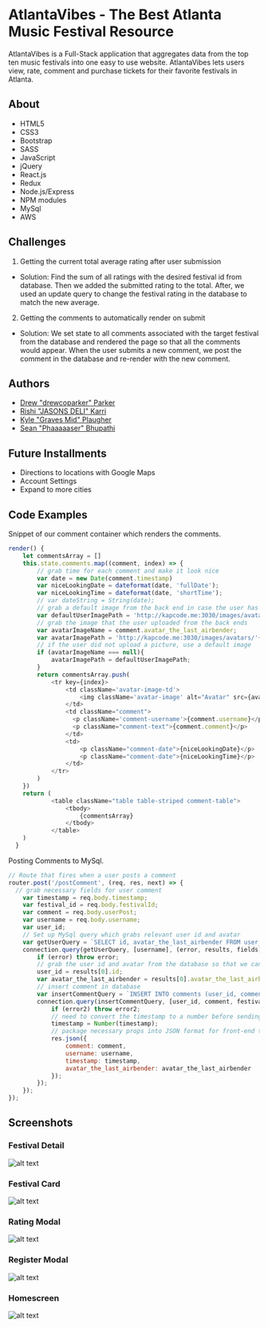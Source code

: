 # AtlantaVibes - The Best Atlanta Music Festival Resource
AtlantaVibes is a Full-Stack application that aggregates data from the top ten music festivals into one easy to use website. AtlantaVibes lets users view, rate, comment and purchase tickets for their favorite festivals in Atlanta.

## About
- HTML5
- CSS3
- Bootstrap
- SASS
- JavaScript
- jQuery
- React.js
- Redux
- Node.js/Express
- NPM modules
- MySql
- AWS

## Challenges
1. Getting the current total average rating after user submission
  - Solution: Find the sum of all ratings with the desired festival id from database. Then we added the submitted rating to the total. After, we used an update query to change the festival rating in the database to match the new average.
2. Getting the comments to automatically render on submit
  - Solution: We set state to all comments associated with the target festival from the database and rendered the page so that all the comments would appear. When the user submits a new comment, we post the comment in the database and re-render with the new comment.

## Authors
- [Drew "drewcoparker" Parker](https://github.com/drewcoparker)
- [Rishi "JASONS DELI" Karri](https://github.com/rishikarri)
- [Kyle "Graves Mid" Plaugher](https://github.com/Kaplaugher)
- [Sean "Phaaaaaser" Bhupathi](https://github.com/seanbhup)

## Future Installments
- Directions to locations with Google Maps
- Account Settings
- Expand to more cities

## Code Examples
Snippet of our comment container which renders the comments.
```javascript
render() {
    let commentsArray = []
    this.state.comments.map((comment, index) => {
        // grab time for each comment and make it look nice
        var date = new Date(comment.timestamp)
        var niceLookingDate = dateformat(date, 'fullDate');
        var niceLookingTime = dateformat(date, 'shortTime');
        // var dateString = String(date);
        // grab a default image from the back end in case the user has not uploaded a photo
        var defaultUserImagePath = 'http://kapcode.me:3030/images/avatars/default-user-image.jpg';
        // grab the image that the user uploaded from the back ends
        var avatarImageName = comment.avatar_the_last_airbender;
        var avatarImagePath = 'http://kapcode.me:3030/images/avatars/'+avatarImageName
        // if the user did not upload a picture, use a default image
        if (avatarImageName === null){
            avatarImagePath = defaultUserImagePath;
        }
        return commentsArray.push(                
            <tr key={index}>
                <td className='avatar-image-td'>
                    <img className='avatar-image' alt="Avatar" src={avatarImagePath} />
                </td>
                <td className="comment">
                  <p className='comment-username'>{comment.username}</p>
                  <p className="comment-text">{comment.comment}</p>
                </td>
                <td>
                    <p className="comment-date">{niceLookingDate}</p>
                    <p className="comment-date">{niceLookingTime}</p>
                </td>
            </tr>
        )
    })
    return (            
            <table className="table table-striped comment-table">
                <tbody>
                    {commentsArray}
                </tbody>
            </table>
    )
  }
```
Posting Comments to MySql.
```javascript
// Route that fires when a user posts a comment
router.post('/postComment', (req, res, next) => {
  // grab necessary fields for user comment
    var timestamp = req.body.timestamp;
    var festival_id = req.body.festivalId;
    var comment = req.body.userPost;
    var username = req.body.username;
    var user_id;
    // Set up MySql query which grabs relevant user id and avatar
    var getUserQuery = `SELECT id, avatar_the_last_airbender FROM user_info WHERE username = ?`;
    connection.query(getUserQuery, [username], (error, results, fields) => {
        if (error) throw error;
        // grab the user id and avatar from the database so that we can pass it to the front end
        user_id = results[0].id;
        var avatar_the_last_airbender = results[0].avatar_the_last_airbender;
        // insert comment in database
        var insertCommentQuery = `INSERT INTO comments (user_id, comment, festival_id, timestamp) VALUES (?, ?, ?, ?)`;
        connection.query(insertCommentQuery, [user_id, comment, festival_id, timestamp], (error2, results2, fields2) => {
            if (error2) throw error2;
            // need to convert the timestamp to a number before sending it back to the front-end so that we can convert it to a date object
            timestamp = Number(timestamp);
            // package necessary props into JSON format for front-end to use
            res.json({
                comment: comment,
                username: username,
                timestamp: timestamp,
                avatar_the_last_airbender: avatar_the_last_airbender
            });
        });
    });
});
```
## Screenshots
### Festival Detail
![alt text](https://github.com/Kaplaugher/AtlantaVibes/blob/master/screenshots/festivaldetail.png "festivaldetail.png")
### Festival Card
![alt text](https://github.com/Kaplaugher/AtlantaVibes/blob/master/screenshots/festivaldetail2.png "festivaldetail2.png")
### Rating Modal
![alt text](https://github.com/Kaplaugher/AtlantaVibes/blob/master/screenshots/ratingmodal.png "ratingmodal.png")
### Register Modal
![alt text](https://github.com/Kaplaugher/AtlantaVibes/blob/master/screenshots/registermodal.png "registermodal.png")
### Homescreen
![alt text](https://github.com/Kaplaugher/AtlantaVibes/blob/master/screenshots/homepage.png "homepage.png")
